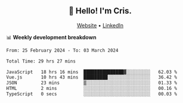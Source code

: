 
<h2 align="center">👋 Hello! I'm Cris.</h2>
<p align="center">
  <a href="https://www.criscunas.dev">Website</a> •
  <a href="https://www.linkedin.com/in/cristophercunas/">LinkedIn</a> 
</p>


📊 **Weekly development breakdown**
<!--START_SECTION:waka-->

```txt
From: 25 February 2024 - To: 03 March 2024

Total Time: 29 hrs 27 mins

JavaScript   18 hrs 16 mins  ███████████████▓░░░░░░░░░   62.03 %
Vue.js       10 hrs 43 mins  █████████░░░░░░░░░░░░░░░░   36.42 %
JSON         23 mins         ▒░░░░░░░░░░░░░░░░░░░░░░░░   01.33 %
HTML         2 mins          ░░░░░░░░░░░░░░░░░░░░░░░░░   00.16 %
TypeScript   0 secs          ░░░░░░░░░░░░░░░░░░░░░░░░░   00.03 %
```

<!--END_SECTION:waka-->
